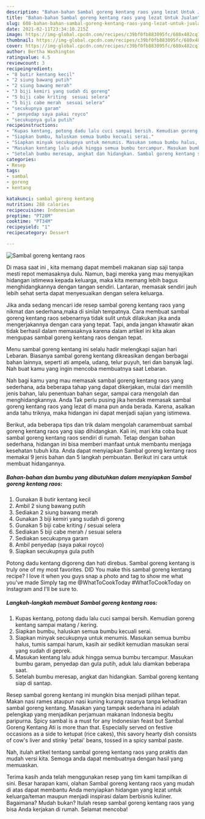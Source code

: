 ```yaml
---
description: "Bahan-bahan Sambal goreng kentang raos yang lezat Untuk Jualan"
title: "Bahan-bahan Sambal goreng kentang raos yang lezat Untuk Jualan"
slug: 608-bahan-bahan-sambal-goreng-kentang-raos-yang-lezat-untuk-jualan
date: 2021-02-11T23:34:10.215Z
image: https://img-global.cpcdn.com/recipes/c39bf0fb883095fc/680x482cq70/sambal-goreng-kentang-raos-foto-resep-utama.jpg
thumbnail: https://img-global.cpcdn.com/recipes/c39bf0fb883095fc/680x482cq70/sambal-goreng-kentang-raos-foto-resep-utama.jpg
cover: https://img-global.cpcdn.com/recipes/c39bf0fb883095fc/680x482cq70/sambal-goreng-kentang-raos-foto-resep-utama.jpg
author: Bertha Washington
ratingvalue: 4.5
reviewcount: 3
recipeingredient:
- "8 butir kentang kecil"
- "2 siung bawang putih"
- "2 siung bawang merah"
- "3 biji kemiri yang sudah di goreng"
- "5 biji cabe kriting  sesuai selera"
- "5 biji cabe merah  sesuai selera"
- "secukupnya garam"
- " penyedap saya pakai royco"
- "secukupnya gula putih"
recipeinstructions:
- "Kupas kentang, potong dadu lalu cuci sampai bersih. Kemudian goreng kentang sampai matang / kering."
- "Siapkan bumbu, haluskan semua bumbu kecuali serai."
- "Siapkan minyak secukupnya untuk menumis. Masukan semua bumbu halus, tumis sampai harum, kasih air sedikit kemudian masukan serai yang sudah di geprek."
- "Masukan kentang lalu aduk hingga semua bumbu tercampur. Masukan bumbu garam, penyedap dan gula putih, aduk lalu diamkan beberapa saat."
- "Setelah bumbu meresap, angkat dan hidangkan. Sambal goreng kentang siap di santap."
categories:
- Resep
tags:
- sambal
- goreng
- kentang

katakunci: sambal goreng kentang 
nutrition: 288 calories
recipecuisine: Indonesian
preptime: "PT28M"
cooktime: "PT34M"
recipeyield: "1"
recipecategory: Dessert

---
```



![Sambal goreng kentang raos](https://img-global.cpcdn.com/recipes/c39bf0fb883095fc/680x482cq70/sambal-goreng-kentang-raos-foto-resep-utama.jpg)

Di masa  saat ini , kita memang dapat membeli makanan siap saji tanpa mesti repot memasaknya dulu. Namun, bagi mereka yang mau menyajikan hidangan istimewa kepada keluarga, maka kita memang lebih bagus menghidangkannya dengan tangan sendiri. Lantaran, memasak sendiri jauh lebih sehat serta dapat menyesuaikan dengan selera keluarga.

Jika anda sedang mencari ide resep sambal goreng kentang raos yang nikmat dan sederhana,maka di sinilah tempatnya. Cara membuat sambal goreng kentang raos  sebenarnya tidak sulit untuk dilakukan jika anda mengerjakannya dengan cara yang tepat. Tapi, anda jangan khawatir akan tidak berhasil dalam memasaknya 
karena dalam artikel ini kita akan mengupas sambal goreng kentang raos dengan tepat.  

Menu sambal goreng kentang ini selalu hadir melengkapi sajian hari Lebaran. Biasanya sambal goreng kentang dikreasikan dengan berbagai bahan lainnya, seperti ati ampela, udang, telur puyuh, teri dan banyak lagi. Nah buat kamu yang ingin mencoba membuatnya saat Lebaran.

Nah bagi kamu yang mau memasak sambal goreng kentang raos yang sederhana, ada beberapa tahap yang dapat dikerjakan, mulai dari memilih jenis bahan, lalu penentuan bahan segar, sampai cara mengolah dan menghidangkannya. Anda Tak perlu pusing jika hendak memasak sambal goreng kentang raos yang lezat di mana pun anda berada. Karena, asalkan anda  tahu triknya, maka hidangan ini dapat menjadi sajian yang istimewa.

Berikut, ada beberapa tips dan trik dalam mengolah caramembuat sambal goreng kentang raos yang siap dihidangkan. Kali ini, mari kita coba buat sambal goreng kentang raos sendiri di rumah. Tetap dengan bahan sederhana, hidangan ini bisa memberi manfaat untuk membantu menjaga kesehatan tubuh kita. Anda dapat menyiapkan Sambal goreng kentang raos memakai 9 jenis bahan dan 5 langkah pembuatan. Berikut ini cara untuk membuat hidangannya.

<!--inarticleads1-->

##### Bahan-bahan dan bumbu yang dibutuhkan dalam menyiapkan Sambal goreng kentang raos:

1. Gunakan 8 butir kentang kecil
1. Ambil 2 siung bawang putih
1. Sediakan 2 siung bawang merah
1. Gunakan 3 biji kemiri yang sudah di goreng
1. Gunakan 5 biji cabe kriting / sesuai selera
1. Sediakan 5 biji cabe merah / sesuai selera
1. Sediakan secukupnya garam
1. Ambil  penyedap (saya pakai royco)
1. Siapkan secukupnya gula putih


Potong dadu kentang digoreng dan hati direbus. Sambal goreng kentang is truly one of my most favorites. DID You make this sambal goreng kentang recipe? I love it when you guys snap a photo and tag to show me what you&#39;ve made Simply tag me @WhatToCookToday #WhatToCookToday on Instagram and I&#39;ll be sure to. 

<!--inarticleads2-->

##### Langkah-langkah membuat Sambal goreng kentang raos:

1. Kupas kentang, potong dadu lalu cuci sampai bersih. Kemudian goreng kentang sampai matang / kering.
1. Siapkan bumbu, haluskan semua bumbu kecuali serai.
1. Siapkan minyak secukupnya untuk menumis. Masukan semua bumbu halus, tumis sampai harum, kasih air sedikit kemudian masukan serai yang sudah di geprek.
1. Masukan kentang lalu aduk hingga semua bumbu tercampur. Masukan bumbu garam, penyedap dan gula putih, aduk lalu diamkan beberapa saat.
1. Setelah bumbu meresap, angkat dan hidangkan. Sambal goreng kentang siap di santap.


Resep sambal goreng kentang ini mungkin bisa menjadi pilihan tepat. Makan nasi rames ataupun nasi kuning kurang rasanya tanpa kehadiran sambal goreng kentang. Masakan yang tampak sederhana ini adalah pelengkap yang menjadikan perjamuan makanan Indonesia begitu paripurna. Spicy sambal is a must for any Indonesian feast but Sambal Goreng Kentang Ati is more than that. Especially served on festive occasions as a side to ketupat (rice cakes), this savory hearty dish consists of cow&#39;s liver and stinky &#39;petai&#39; beans, tossed in a spicy sambal paste. 

Nah, itulah artikel tentang  sambal goreng kentang raos  yang praktis dan mudah versi kita. Semoga anda dapat membuatnya dengan hasil yang memuaskan. 

Terima kasih anda telah menggunakan resep yang tim kami tampilkan di sini. Besar harapan kami, olahan  Sambal goreng kentang raos yang mudah di atas dapat membantu Anda menyiapkan hidangan yang lezat untuk keluarga/teman maupun menjadi inspirasi dalam berbisnis kuliner. Bagaimana? Mudah bukan? Itulah resep sambal goreng kentang raos yang bisa Anda kerjakan di rumah. Selamat mencoba!

